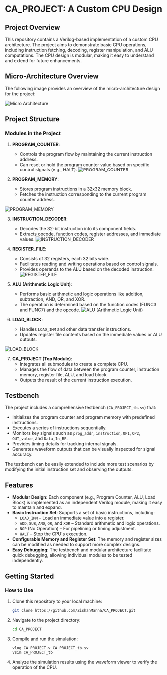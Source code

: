 # CA_PROJECT: A Custom CPU Design

## Project Overview

This repository contains a Verilog-based implementation of a custom CPU architecture. The project aims to demonstrate basic CPU operations, including instruction fetching, decoding, register manipulation, and ALU computations. The CPU design is modular, making it easy to understand and extend for future enhancements.

## Micro-Architecture Overview

The following image provides an overview of the micro-architecture design for the project:

![Micro Architecture](https://github.com/ZishanManna/CA_PROJECT/blob/main/Documentation/CA_PROJECT%201_MICRO-ARCHITECTURE.jpg)

## Project Structure

### Modules in the Project
1. **PROGRAM_COUNTER**:
   - Controls the program flow by maintaining the current instruction address.
   - Can reset or hold the program counter value based on specific control signals (e.g., HALT).
![PROGRAM_COUNTER](https://github.com/ZishanManna/CA_PROJECT/blob/main/Documentation/counter_image.drawio.png)

2. **PROGRAM_MEMORY**:
   - Stores program instructions in a 32x32 memory block.
   - Fetches the instruction corresponding to the current program counter address.

![PROGRAM_MEMORY](https://github.com/ZishanManna/CA_PROJECT/blob/main/Documentation/memory.png)

3. **INSTRUCTION_DECODER**:
   - Decodes the 32-bit instruction into its component fields.
   - Extracts opcode, function codes, register addresses, and immediate values.
![INSTRUCTION_DECODER](https://github.com/ZishanManna/CA_PROJECT/blob/main/Documentation/instruction_decoder.drawio.png)

4. **REGISTER_FILE**:
   - Consists of 32 registers, each 32 bits wide.
   - Facilitates reading and writing operations based on control signals.
   - Provides operands to the ALU based on the decoded instruction.
![REGISTER_FILE](https://github.com/ZishanManna/CA_PROJECT/blob/main/Documentation/register_file.drawio.png)

5. **ALU (Arithmetic Logic Unit)**:
   - Performs basic arithmetic and logic operations like addition, subtraction, AND, OR, and XOR.
   - The operation is determined based on the function codes (FUNC3 and FUNC7) and the opcode.
![ALU (Arithmetic Logic Unit)](https://github.com/ZishanManna/CA_PROJECT/blob/main/Documentation/alu.drawio.png)

6. **LOAD_BLOCK**:
   - Handles `LOAD_IMM` and other data transfer instructions.
   - Updates register file contents based on the immediate values or ALU outputs.

![LOAD_BLOCK](https://github.com/ZishanManna/CA_PROJECT/blob/main/Documentation/load_block.drawio.png)

7. **CA_PROJECT (Top Module)**:
   - Integrates all submodules to create a complete CPU.
   - Manages the flow of data between the program counter, instruction memory, register file, ALU, and load block.
   - Outputs the result of the current instruction execution.

## Testbench

The project includes a comprehensive testbench (`CA_PROJECT_tb.sv`) that:

- Initializes the program counter and program memory with predefined instructions.
- Executes a series of instructions sequentially.
- Monitors key signals such as `prog_addr`, `instruction`, `OP1`, `OP2`, `OUT_value`, and `Data_In_RF`.
- Provides timing details for tracking internal signals.
- Generates waveform outputs that can be visually inspected for signal accuracy.

The testbench can be easily extended to include more test scenarios by modifying the initial instruction set and observing the outputs.

## Features

- **Modular Design**: Each component (e.g., Program Counter, ALU, Load Block) is implemented as an independent Verilog module, making it easy to maintain and expand.
- **Basic Instruction Set**: Supports a set of basic instructions, including:
  - `LOAD_IMM` – Load an immediate value into a register.
  - `ADD`, `SUB`, `AND`, `OR`, and `XOR` – Standard arithmetic and logic operations.
  - `NOP` (No Operation) – For pipelining or timing adjustment.
  - `HALT` – Stop the CPU's execution.
- **Configurable Memory and Register Set**: The memory and register sizes can be modified as needed to support more complex designs.
- **Easy Debugging**: The testbench and modular architecture facilitate quick debugging, allowing individual modules to be tested independently.

## Getting Started

### How to Use
1. Clone this repository to your local machine:
   ```bash
   git clone https://github.com/ZishanManna/CA_PROJECT.git
   ```
2. Navigate to the project directory:
    ```bash
    cd CA_PROJECT
    ```

3. Compile and run the simulation:
    ```bash
    vlog CA_PROJECT.v CA_PROJECT_tb.sv
    vsim CA_PROJECT_tb
    ```

4. Analyze the simulation results using the waveform viewer to verify the operation of the CPU.

